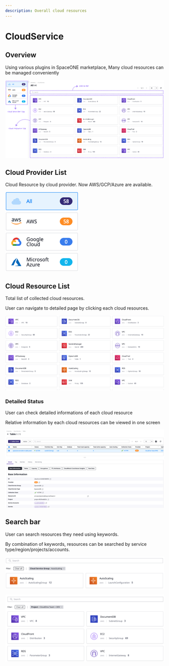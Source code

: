 ```yaml
---
description: Overall cloud resources
---
```


# CloudService

## Overview  

Using various plugins in SpaceONE marketplace, Many cloud resources can be managed conveniently

![](../.gitbook/assets/2020-08-06-5.24.29-.png)



## Cloud Provider List

Cloud Resource by cloud provider. Now AWS/GCP/Azure are available.

![](../.gitbook/assets/2020-08-06-6.06.22.png)



## Cloud Resource List

Total list of collected cloud resources.

User can navigate to detailed page by clicking each cloud resources.

![](../.gitbook/assets/2020-08-06-6.45.53-.png)

### Detailed Status

User can check detailed informations of each cloud resource

Relative information by each cloud resources can be viewed in one screen

![](../.gitbook/assets/2020-08-06-6.47.46-.png)

## Search bar

User can search resources they need using keywords.

By combination of keywords, resources can be searched by service type/region/projects/accounts. 

![Searching by Cloud Service Group](../.gitbook/assets/2020-08-06-6.56.42.png)

![Searching by Projects](../.gitbook/assets/2020-08-06-6.57.32.png)



